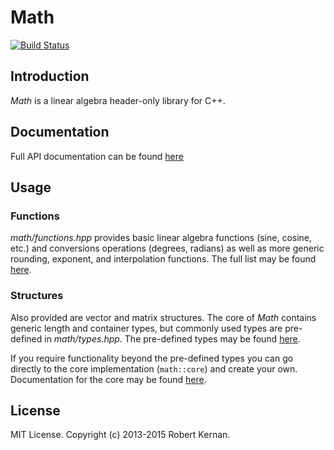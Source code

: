 # Math
[![Build Status](https://travis-ci.org/kernan/math.svg?branch=master)](https://travis.ci.org/kernan/math)

## Introduction

*Math* is a linear algebra header-only library for C++.

## Documentation

Full API documentation can be found [here](http://kernan.github.io/math/)

## Usage

### Functions

_math/functions.hpp_ provides basic linear algebra functions (sine, cosine, etc.)
and conversions operations (degrees, radians) as well as more generic rounding,
exponent, and interpolation functions. The full list may be found
[here](http://kernan.github.io/math/functions_8hpp.html).

### Structures

Also provided are vector and matrix structures. The core of *Math* contains
generic length and container types, but commonly used types are pre-defined in
_math/types.hpp_. The pre-defined types may be found
[here](http://kernan.github.io/math/types_8hpp.html).

If you require functionality beyond the pre-defined types you can go directly to
the core implementation (`math::core`) and create your own. Documentation for
the core may be found
[here](http://kernan.github.io/math/namespacemath_1_1core.html).

## License

MIT License. Copyright (c) 2013-2015 Robert Kernan.
